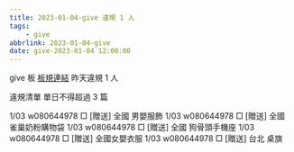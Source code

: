 ```yaml
---
title: 2023-01-04-give 違規 1 人
tags:
    - give
abbrlink: 2023-01-04-give
date: give-2023-01-04 12:00:00
---
```

give 板 [板規連結](https://www.ptt.cc/bbs/give/M.1612495900.A.C32.html)
昨天違規 1 人
<!-- more -->

違規清單
單日不得超過 3 篇

1/03 w080644978 □ [贈送] 全國 男嬰服飾
1/03 w080644978 □ [贈送] 全國 雀巢奶粉購物袋
1/03 w080644978 □ [贈送] 全國 狗骨頭手機座
1/03 w080644978 □ [贈送] 全國女嬰衣服
1/03 w080644978 □ [贈送] 台北 桌旗